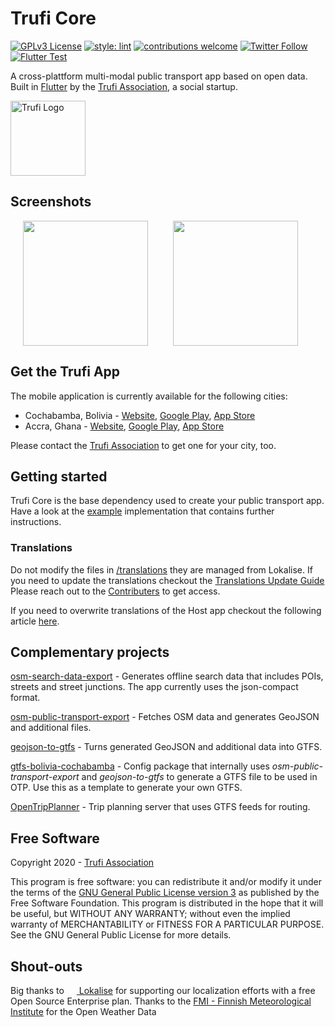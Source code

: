 # Trufi Core

[![GPLv3 License](https://img.shields.io/badge/License-GPL%20v3-yellow.svg)](https://opensource.org/licenses/)
[![style: lint](https://img.shields.io/badge/style-lint-4BC0F5.svg)](https://pub.dev/packages/lint)
[![contributions welcome](https://img.shields.io/badge/contributions-welcome-brightgreen.svg?style=flat)](https://github.com/trufi-association/trufi-app/issues)
[![Twitter Follow](https://img.shields.io/twitter/follow/TrufiAssoc?style=social)](https://twitter.com/TrufiAssoc)
[![Flutter Test](https://github.com/trufi-association/trufi-core/actions/workflows/flutter_test.yml/badge.svg?branch=master)](https://github.com/trufi-association/trufi-core/actions/workflows/flutter_test.yml)

A cross-plattform multi-modal public transport app based on open data.
Built in [Flutter](https://flutter.dev/) by the [Trufi Association](https://www.trufi-association.org/), a social startup.

[<img alt="Trufi Logo" src="trufi.svg" width="120" />](https://www.trufi-association.org/)

## Screenshots

<img src="https://www.trufi.app/wp-content/uploads/2019/02/device_pixel-497x1024.png" width="200" hspace="20"/><img src="https://www.trufi.app/wp-content/uploads/2019/02/device_iphone-507x1024.png" width="200" hspace="20" />

## Get the Trufi App

The mobile application is currently available for the following cities:

* Cochabamba, Bolivia - [Website](https://www.trufi.app), [Google Play](https://play.google.com/store/apps/details?id=app.trufi.navigator), [App Store](https://apps.apple.com/bo/app/trufi/id1471411924)
* Accra, Ghana - [Website](https://www.trotro.app/), [Google Play](https://play.google.com/store/apps/details?id=com.trotro.trotro), [App Store](https://apps.apple.com/bo/app/trotro/id1478620071)

Please contact the [Trufi Association](https://www.trufi-association.org/contact/) to get one for your city, too.

## Getting started

Trufi Core is the base dependency used to create your public transport app. Have a look at the [example](example) implementation that contains further instructions.

### Translations
Do not modify the files in [/translations](/translations) they are managed from Lokalise.
If you need to update the translations checkout the [Translations Update Guide](https://github.com/trufi-association/trufi-core/wiki/Translations-Update-Guide)
Please reach out to the [Contributers](https://github.com/trufi-association/trufi-core/graphs/contributors) to get access.
    
If you need to overwrite translations of the Host app checkout the following article [here](https://github.com/trufi-association/trufi-core/wiki/Custom-Translations).

## Complementary projects

[osm-search-data-export](https://github.com/trufi-association/osm-search-data-export) - Generates offline search data that includes POIs, streets and street junctions. The app currently uses the json-compact format.

[osm-public-transport-export](https://github.com/trufi-association/osm-public-transport-export) - Fetches OSM data and generates GeoJSON and additional files.

[geojson-to-gtfs](https://github.com/trufi-association/geojson-to-gtfs) - Turns generated GeoJSON and additional data into GTFS.

[gtfs-bolivia-cochabamba](https://github.com/trufi-association/gtfs-bolivia-cochabamba) - Config package that internally uses *osm-public-transport-export* and *geojson-to-gtfs* to generate a GTFS file to be used in OTP. Use this as a template to generate your own GTFS.

[OpenTripPlanner](https://github.com/opentripplanner/OpenTripPlanner) - Trip planning server that uses GTFS feeds for routing.

## Free Software

Copyright 2020 - [Trufi Association](https://www.trufi-association.org/)

This program is free software: you can redistribute it and/or modify it under the terms of the [GNU General Public License version 3](./LICENSE) as published by the Free Software Foundation.
This program is distributed in the hope that it will be useful, but WITHOUT ANY WARRANTY; without even the implied warranty of MERCHANTABILITY or FITNESS FOR A PARTICULAR PURPOSE.  See the GNU General Public License for more details.

## Shout-outs
Big thanks to [<img src="https://avatars2.githubusercontent.com/u/14294501?s=200&v=4" alt="" width="16" valign="-3px" /> Lokalise](https://lokalise.com) for supporting our localization efforts with a free Open Source Enterprise plan.
Thanks to the [FMI - Finnish Meteorological Institute](https://en.ilmatieteenlaitos.fi/open-data) for the Open Weather Data